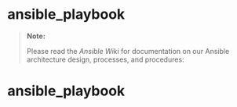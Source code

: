 # ansible_playbook
> **Note:**
>
> Please read the _Ansible Wiki_ for documentation on our Ansible architecture design, processes, and procedures:
>
>
# ansible_playbook
